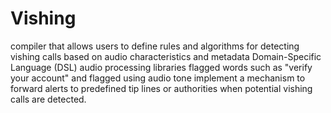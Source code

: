 # Vishing
compiler that allows users to define rules and algorithms for detecting vishing calls based on audio characteristics and metadata
Domain-Specific Language (DSL)
audio processing libraries
flagged words such as "verify your account" and flagged using audio tone 
implement a mechanism to forward alerts to predefined tip lines or authorities when potential vishing calls are detected.

